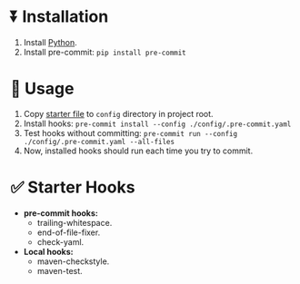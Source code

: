 # ⏬ Installation
1. Install [Python](https://www.python.org/downloads/).
2. Install pre-commit: `pip install pre-commit`

# 🚀 Usage
1. Copy [starter file](https://github.com/ittovate/.github/blob/main/config/.pre-commit.yaml) to `config` directory in project root.
2. Install hooks: `pre-commit install --config ./config/.pre-commit.yaml`
3. Test hooks without committing: `pre-commit run --config ./config/.pre-commit.yaml --all-files`
4. Now, installed hooks should run each time you try to commit.

# ✅ Starter Hooks
- **pre-commit hooks:**
	- trailing-whitespace.
	- end-of-file-fixer.
	- check-yaml.
- **Local hooks:**
	- maven-checkstyle.
	- maven-test.
